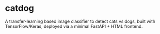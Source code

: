 # catdog
A transfer-learning based image classifier to detect cats vs dogs, built with TensorFlow/Keras, deployed via a minimal FastAPI + HTML frontend.
